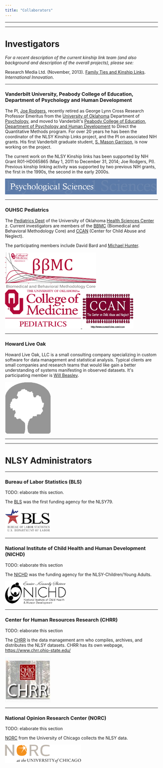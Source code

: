 ```yaml
---
title: "Collaborators"
---
```


***
***
# Investigators
*For a recent description of the current kinship link team (and also background and description of the overall projects), please see:* 

Research Media Ltd. (November, 2013). [Family Ties and Kinship Links](./reports/Rodgers2013-InternationalInnovation.pdf).  *International Innovation*.

***
### Vanderbilt University, Peabody College of Education, Department of Psychology and Human Development
The PI, [Joe Rodgers](http://www.vanderbilt.edu/psychological_sciences/bio/joe-rodgers), recently retired as George Lynn Cross Research Professor Emeritus from the [University of Oklahoma](http://www.ou.edu/) Department of [Psychology](http://www.ou.edu/cas/psychology/), and moved to Vanderbilt's [Peabody College of Education](http://peabody.vanderbilt.edu/), [Department of Psychology and Human Development](http://www.vanderbilt.edu/psychological_sciences/) to Direct the Quantitative Methods program.  For over 20 years he has been the coordinator of the NLSY Kinship Links project, and the PI on associated NIH grants.  His first Vanderbilt graduate student, [S. Mason Garrison](http://www.smasongarrison.com), is now working on the project.

The current work on the NLSY Kinship links has been supported by NIH Grant R01-HD065865 (May 1, 2011 to December 31, 2014;  Joe Rodgers, PI).  Previous kinship linking activity was supported by two previous NIH grants, the first in the 1990s, the second in the early 2000s.

<a href="http://www.vanderbilt.edu/psychological_sciences/"> 
  <img src="./images/vuheader.jpg" alt="Vanderbilt" style="width: 500px;"/> 
</a>

***
### OUHSC Pediatrics
The [Pediatrics Dept](http://www.oumedicine.com/pediatrics) of the University of Oklahoma [Health Sciences Center](http://www.ouhsc.edu/) z.  Current investigators are members of the [BBMC](http://ouhsc.edu/BBMC/) (Biomedical and Behavioral Methodology Core) and [CCAN](http://www.oumedicine.com/pediatrics/department-sections/developmental-behavioral-pediatrics/center-on-child-abuse-and-neglect) (Center for Child Abuse and Neglect).

The participating members include David Bard and [Michael Hunter](http://students.ou.edu/H/Michael.D.Hunter-1/).

<a href="http://ouhsc.edu/BBMC/"> 
  <img src="./images/BbmcDistributionsBackgroundClear.png" alt="BBMC" style="width: 300px;"/> 
</a>
<a href="http://www.oumedicine.com/pediatrics"> 
 <img src="./images/pediatrics_logo.png" alt="OUHSC Pediatrics" style="width: 250px;"/>
</a>
<a href="http://www.oumedicine.com/pediatrics/department-sections/developmental-behavioral-pediatrics/center-on-child-abuse-and-neglect"> 
  <img src="./images/ccanlogo.jpg" alt="CCAN" style="width: 170px;"/>
</a>

***
### Howard Live Oak
Howard Live Oak, LLC is a small consulting company specializing in custom software for data management and statistical analysis. Typical clients are small companies and research teams that would like gain a better understanding of systems manifesting in observed datasets.  It's participating member is [Will Beasley](https://www.researchgate.net/profile/William_Beasley2).

<a href="http://howardliveoak.com/"> 
  <img src="./images/HloGraphicGray.png" alt="Howard Live Oak" style="width: 150px;"/>
</a>

***
***
# NLSY Administrators

***
### Bureau of Labor Statistics (BLS) 
TODO: elaborate this section.

The [BLS](http://www.bls.gov/) was the first funding agency for the NLSY79.

<a href="http://www.bls.gov/"> 
  <img src="./images/bls_logo.jpeg" alt="BLS" style="width: 150px;"/>
</a>

***
### National Institute of Child Health and Human Development (NICHD)
TODO: elaborate this section

The [NICHD](https://www.nichd.nih.gov/) was the funding agency for the NLSY-Children/Young Adults.

<a href="https://www.nichd.nih.gov/"> 
  <img src="./images/nichd_logo.jpeg" alt="NICHD" style="width: 200px;"/>
</a>

***
### Center for Human Resources Research (CHRR)
TODO: elaborate this section

The [CHRR](https://www.chrr.ohio-state.edu/) is the data management arm who compiles, archives, and distributes the NLSY datasets.  CHRR has its own webpage, https://www.chrr.ohio-state.edu/

<a href="https://www.chrr.ohio-state.edu/"> 
  <img src="./images/chrr_logo.jpeg" alt="CHRR" style="width: 150px;"/>
</a>

***
### National Opinion Research Center (NORC)
TODO: elaborate this section

[NORC](http://www.norc.org/) from the University of Chicago collects the NLSY data.

<a href="http://www.norc.org/"> 
  <img src="./images/norc_logo.png" alt="NORC" style="width: 250px;"/>
</a>
